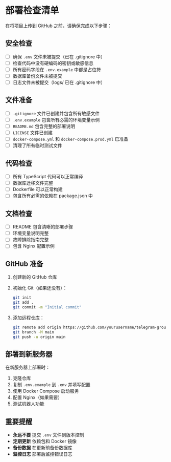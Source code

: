 # 部署检查清单

在将项目上传到 GitHub 之前，请确保完成以下步骤：

## 安全检查

- [ ] 确保 `.env` 文件未被提交（已在 .gitignore 中）
- [ ] 检查代码中没有硬编码的密钥或敏感信息
- [ ] 所有密码字段在 `.env.example` 中都是占位符
- [ ] 数据库备份文件未被提交
- [ ] 日志文件未被提交（logs/ 已在 .gitignore 中）

## 文件准备

- [ ] `.gitignore` 文件已创建并包含所有敏感文件
- [ ] `.env.example` 包含所有必需的环境变量示例
- [ ] `README.md` 包含完整的部署说明
- [ ] `LICENSE` 文件已创建
- [ ] `docker-compose.yml` 和 `docker-compose.prod.yml` 已准备
- [ ] 清理了所有临时测试文件

## 代码检查

- [ ] 所有 TypeScript 代码可以正常编译
- [ ] 数据库迁移文件完整
- [ ] Dockerfile 可以正常构建
- [ ] 包含所有必需的依赖在 package.json 中

## 文档检查

- [ ] README 包含清晰的部署步骤
- [ ] 环境变量说明完整
- [ ] 故障排除指南完整
- [ ] 包含 Nginx 配置示例

## GitHub 准备

1. 创建新的 GitHub 仓库
2. 初始化 Git（如果还没有）：
   ```bash
   git init
   git add .
   git commit -m "Initial commit"
   ```

3. 添加远程仓库：
   ```bash
   git remote add origin https://github.com/yourusername/telegram-group-bot.git
   git branch -M main
   git push -u origin main
   ```

## 部署到新服务器

在新服务器上部署时：

1. 克隆仓库
2. 复制 `.env.example` 到 `.env` 并填写配置
3. 使用 Docker Compose 启动服务
4. 配置 Nginx（如果需要）
5. 测试机器人功能

## 重要提醒

- **永远不要** 提交 `.env` 文件到版本控制
- **定期更新** 依赖包和 Docker 镜像
- **备份数据** 在更新前备份数据库
- **监控日志** 部署后监控错误日志